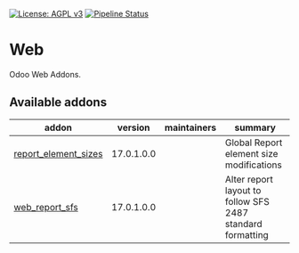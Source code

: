 [![License: AGPL v3](https://img.shields.io/badge/License-AGPL%20v3-blue.svg)](https://www.gnu.org/licenses/agpl-3.0)
[![Pipeline Status](https://gitlab.com/tawasta/odoo/web/badges/17.0-dev/pipeline.svg)](https://gitlab.com/tawasta/odoo/web/-/pipelines/)

Web
===
Odoo Web Addons.

[//]: # (addons)

Available addons
----------------
addon | version | maintainers | summary
--- | --- | --- | ---
[report_element_sizes](report_element_sizes/) | 17.0.1.0.0 |  | Global Report element size modifications
[web_report_sfs](web_report_sfs/) | 17.0.1.0.0 |  | Alter report layout to follow SFS 2487 standard formatting

[//]: # (end addons)
